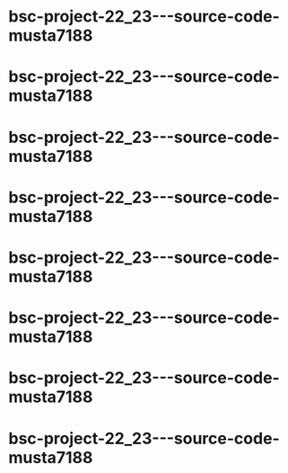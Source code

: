 # bsc-project-22_23---source-code-musta7188
# bsc-project-22_23---source-code-musta7188
# bsc-project-22_23---source-code-musta7188
# bsc-project-22_23---source-code-musta7188
# bsc-project-22_23---source-code-musta7188
# bsc-project-22_23---source-code-musta7188
# bsc-project-22_23---source-code-musta7188
# bsc-project-22_23---source-code-musta7188
